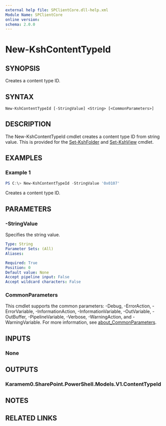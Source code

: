 ```yaml
---
external help file: SPClientCore.dll-help.xml
Module Name: SPClientCore
online version:
schema: 2.0.0
---
```


# New-KshContentTypeId

## SYNOPSIS
Creates a content type ID.

## SYNTAX

```
New-KshContentTypeId [-StringValue] <String> [<CommonParameters>]
```

## DESCRIPTION
The New-KshContentTypeId cmdlet creates a content type ID from string value.
This is provided for the [Set-KshFolder](Set-KshFolder.md) and [Set-KshView](Set-KshView.md) cmdlet.

## EXAMPLES

### Example 1
```powershell
PS C:\> New-KshContentTypeId -StringValue '0x0107'
```

Creates a content type ID.

## PARAMETERS

### -StringValue
Specifies the string value.

```yaml
Type: String
Parameter Sets: (All)
Aliases:

Required: True
Position: 0
Default value: None
Accept pipeline input: False
Accept wildcard characters: False
```

### CommonParameters
This cmdlet supports the common parameters: -Debug, -ErrorAction, -ErrorVariable, -InformationAction, -InformationVariable, -OutVariable, -OutBuffer, -PipelineVariable, -Verbose, -WarningAction, and -WarningVariable. For more information, see [about_CommonParameters](http://go.microsoft.com/fwlink/?LinkID=113216).

## INPUTS

### None

## OUTPUTS

### Karamem0.SharePoint.PowerShell.Models.V1.ContentTypeId

## NOTES

## RELATED LINKS
